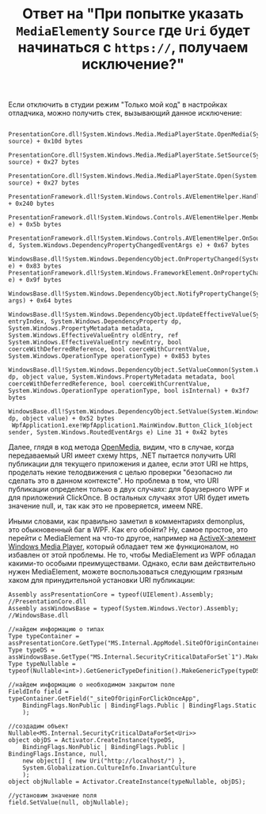 ﻿---
title: "Ответ на \"При попытке указать `MediaElement`у `Source` где `Uri` будет начинаться с `https://`, получаем исключение?\""
se.owner.user_id: 240512
se.owner.display_name: "MSDN.WhiteKnight"
se.owner.link: "https://ru.stackoverflow.com/users/240512/msdn-whiteknight"
se.answer_id: 924970
se.question_id: 924567
se.post_type: answer
se.is_accepted: True
---
<p>Если отключить в студии режим "Только мой код" в настройках отладчика, можно получить стек, вызывающий данное исключение:</p>

<pre><code> PresentationCore.dll!System.Windows.Media.MediaPlayerState.OpenMedia(System.Uri source) + 0x10d bytes  
 PresentationCore.dll!System.Windows.Media.MediaPlayerState.SetSource(System.Uri source) + 0x27 bytes   
 PresentationCore.dll!System.Windows.Media.MediaPlayerState.Open(System.Uri source) + 0x27 bytes    
 PresentationFramework.dll!System.Windows.Controls.AVElementHelper.HandleStateChange() + 0x240 bytes    
 PresentationFramework.dll!System.Windows.Controls.AVElementHelper.MemberOnInvalidateSource(System.Windows.DependencyPropertyChangedEventArgs e) + 0x5b bytes   
 PresentationFramework.dll!System.Windows.Controls.AVElementHelper.OnSourceChanged(System.Windows.DependencyObject d, System.Windows.DependencyPropertyChangedEventArgs e) + 0x67 bytes 
 WindowsBase.dll!System.Windows.DependencyObject.OnPropertyChanged(System.Windows.DependencyPropertyChangedEventArgs e) + 0x83 bytes         PresentationFramework.dll!System.Windows.FrameworkElement.OnPropertyChanged(System.Windows.DependencyPropertyChangedEventArgs e) + 0x9f bytes  
 WindowsBase.dll!System.Windows.DependencyObject.NotifyPropertyChange(System.Windows.DependencyPropertyChangedEventArgs args) + 0x64 bytes  
 WindowsBase.dll!System.Windows.DependencyObject.UpdateEffectiveValue(System.Windows.EntryIndex entryIndex, System.Windows.DependencyProperty dp, System.Windows.PropertyMetadata metadata, System.Windows.EffectiveValueEntry oldEntry, ref System.Windows.EffectiveValueEntry newEntry, bool coerceWithDeferredReference, bool coerceWithCurrentValue, System.Windows.OperationType operationType) + 0x853 bytes  
 WindowsBase.dll!System.Windows.DependencyObject.SetValueCommon(System.Windows.DependencyProperty dp, object value, System.Windows.PropertyMetadata metadata, bool coerceWithDeferredReference, bool coerceWithCurrentValue, System.Windows.OperationType operationType, bool isInternal) + 0x3f7 bytes 
 WindowsBase.dll!System.Windows.DependencyObject.SetValue(System.Windows.DependencyProperty dp, object value) + 0x52 bytes  
 WpfApplication1.exe!WpfApplication1.MainWindow.Button_Click_1(object sender, System.Windows.RoutedEventArgs e) Line 31 + 0x42 bytes
</code></pre>

<p>Далее, глядя в код метода <a href="https://referencesource.microsoft.com/#PresentationCore/Core/CSharp/System/Windows/Media/MediaPlayerState.cs,0e552532a1915f24" rel="nofollow noreferrer">OpenMedia</a>, видим, что в случае, когда передаваемый URI имеет схему https, .NET пытается получить URI публикации для текущего приложения и далее, если этот URI не https, проделать некие телодвижения с целью проверки "безопасно ли сделать это в данном контексте". Но проблема в том, что URI публикации определен только в двух случаях: для браузерного WPF и для приложений ClickOnce. В остальных случаях этот URI будет иметь значение null, и, так как это не проверяется, имеем NRE.</p>

<p>Иными словами, как правильно заметил в комментариях demonplus, это обыкновенный баг в WPF. Как его обойти? Ну, самое простое, это перейти с MediaElement на что-то другое, например на <a href="https://docs.microsoft.com/en-us/dotnet/framework/wpf/advanced/walkthrough-hosting-an-activex-control-in-wpf" rel="nofollow noreferrer">ActiveX-элемент Windows Media Player</a>, который обладает тем же функционалом, но избавлен от этой проблемы. Не то, чтобы MediaElement из WPF обладал какими-то особыми преимуществами. Однако, если вам действительно нужен MediaElement, можете воспользоваться следующим грязным хаком для принудительной установки URI публикации:</p>

<pre><code>Assembly assPresentationCore = typeof(UIElement).Assembly; //PresentationCore.dll
Assembly assWindowsBase = typeof(System.Windows.Vector).Assembly; //WindowsBase.dll

//найдем информацию о типах
Type typeContainer = assPresentationCore.GetType("MS.Internal.AppModel.SiteOfOriginContainer");
Type typeDS = assWindowsBase.GetType("MS.Internal.SecurityCriticalDataForSet`1").MakeGenericType(typeof(Uri));
Type typeNullable = typeof(Nullable&lt;int&gt;).GetGenericTypeDefinition().MakeGenericType(typeDS);

//найдем информацию о необходимом закрытом поле
FieldInfo field = typeContainer.GetField("_siteOfOriginForClickOnceApp",
    BindingFlags.NonPublic | BindingFlags.Public | BindingFlags.Static 
    );

//создадим объект Nullable&lt;MS.Internal.SecurityCriticalDataForSet&lt;Uri&gt;&gt;
object objDS = Activator.CreateInstance(typeDS,
    BindingFlags.NonPublic | BindingFlags.Public | BindingFlags.Instance, null,
    new object[] { new Uri("http://localhost/") },
    System.Globalization.CultureInfo.InvariantCulture
    );
object objNullable = Activator.CreateInstance(typeNullable, objDS);

//установим значение поля
field.SetValue(null, objNullable);
</code></pre>
